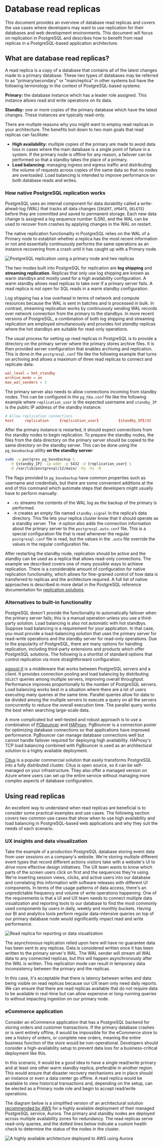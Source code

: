 # Database read replicas

This document provides an overview of database read replicas and covers the use
cases where developers may want to use replication for their databases and web
development environments. This document will focus on replication in PostgreSQL
and describes how to benefit from read replicas in a PostgreSQL-based application
architecture.

## What are database read replicas?

A read replica is a copy of a database that contains all of the latest changes
made to a primary database. These two types of databases may be referred to as
"primary/secondary" or "main/replica" in other systems but have the following
terminology in the context of PostgreSQL-based systems:

**Primary:** the database instance which has a leader role assigned. This
instance allows read and write operations on its data.

**Standby:** one or more copies of the primary database which have the latest
changes. These instances are typically read-only.

There are multiple reasons why you might want to employ read replicas in your
architecture. The benefits boil down to two main goals that read replicas can
facilitate:

- **High availability:** multiple copies of the primary are made to avoid data
  loss in cases where the main database is a single point of failure in a
  system. If the primary node is offline for any reason, a failover can be
  performed so that a standby takes the place of a primary.
- **Load balancing:** managing ingress and egress traffic and distributing the
  volume of requests across copies of the same data so that no nodes are
  overloaded. Load balancing is intended to improve performance on both database
  reads and writes.

### How native PostgreSQL replication works

PostgreSQL uses an internal component for data durability called a
write-ahead-log (WAL) that tracks all data changes (`INSERT`, `UPDATE`,
`DELETE`) before they are committed and saved to permanent storage. Each new
data change is assigned a log sequence number (LSN), and the WAL can be used to
recover from crashes by applying changes in the WAL on restart.

The native replication functionality in PostgreSQL relies on the WAL of a
Primary node to establish whether a replica has the most recent information or
not and essentially continuously performs the same operations as an instance
recovering from a crash until it has caught up with a Primary node.

![PostgreSQL replication using a primary node and two replicas](img/wal_senders.png)

The two modes built into PostgreSQL for replication are **log shipping** and
**streaming replication**. Replicas that only use log shipping are known as warm
standbys and mostly used for a high availability configuration. A warm standby
allows read replicas to take over if a primary server fails. A read replica is
not open for SQL reads in a warm standby configuration.

Log shipping has a low overhead in terms of network and compute resources
because the WAL is sent in batches and is processed in bulk. In contrast,
streaming replication works by continuously sending WAL records over network
connection from the primary to the standbys. In more recent versions of
PostgreSQL, a combination of both log shipping and streaming replication are
employed simultaneously and provides _hot standby_ replicas where the hot
standbys are suitable for read-only operations.

The usual process for setting up read replicas in PostgreSQL is to provide a
directory on the primary server where the primary stores archive files. It is
then provided server configuration that enables archiving and replication. This
is done in the `postgresql.conf` file like the following example that turns on
archiving and allows a maximum of three read replicas to connect and replicate
data:

```conf
wal_level = hot_standby
archive_mode = on
max_wal_senders = 3
```

The primary server also needs to allow connections incoming from standby nodes.
This can be configured in the `pg_hba.conf` file like the following example
where `replication_user` is the expected username and `standby_IP` is the public
IP address of the standby instance:

```conf
# Allow replication connections
host     replication     {replication_user}         {standby_IP}/32        md5
```

After the primary instance is restarted, it should expect connections from the
standby nodes to begin replication. To prepare the standby nodes, the files from
the data directory on the primary server should be copied to the same directory
on the standby server. This can be done using the `pg_basebackup` utility **on
the standby server**:

```bash
sudo -u postgres pg_basebackup \
  -h {standby_IP} -ip-addr -p 5432 -U {replication_user} \
  -D /var/lib/postgresql/12/main/ -Fp -Xs -R
```

The flags provided to `pg_basebackup` have common properties such as username
and credentials, but there are some convenient additions at the end of this
command which automate steps that developers might usually have to perform
manually:

- `-Xs` streams the contents of the WAL log as the backup of the primary is
  performed.
- `-R` creates an empty file named `standby.signal` in the replica’s data
  directory. This file lets your replica cluster know that it should operate as
  a standby server. The `-R` option also adds the connection information about
  the primary server to the `postgresql.auto.conf` file. This is a special
  configuration file that is read whenever the regular `postgresql.conf` file is
  read, but the values in the `.auto` file override the values in the regular
  configuration file.

After restarting the standby node, replication should be active and the standby
can be used as a replica that allows read-only connections. The example we
described covers one of many possible ways to achieve replication. There is a
considerable amount of configuration for native replication functionality, which
allows for fine-grained control of how data is transferred to replicas and the
architecture required. A full list of native approaches is described in more
detail in the PostgreSQL reference documentation for
[replication solutions](https://www.postgresql.org/docs/current/different-replication-solutions.html).

### Alternatives to built-in functionality

PostgreSQL doesn't provide the functionality to automatically failover when the
primary server fails; this is a manual operation unless you use a third-party
solution. Load balancing is also not automatic with hot standbys. Suppose load
balancing is a requirement for your application. In that case, you must provide
a load-balancing solution that uses the primary server for read-write operations
and the standby server for read-only operations. Due to the popularity of
PostgreSQL, there are many options for handling replication, including
third-party extensions and products which offer PostgreSQL solutions. The
following is a shortlist of standard options that control replication via more
straightforward configuration.

[pgpool-II](https://www.pgpool.net/mediawiki/index.php/Main_Page) is a
middleware that works between PostgreSQL servers and a client. It provides
connection pooling and load balancing by distributing `SELECT` queries among
multiple servers, improving overall throughput. Performance improves
proportionally to the number of PostgreSQL servers. Load balancing works best in
a situation where there are a lot of users executing many queries at the same
time. Parallel queries allow for data to be divided among the multiple servers
to execute a query on all the servers concurrently to reduce the overall
execution time. The parallel query works the best when searching large-scale
data.

A more complicated but well-tested and robust approach is to use a combination
of [PGbouncer](https://www.pgbouncer.org/) and
[HAProxy](http://www.haproxy.org/). PgBouncer is a connection pooler for
optimizing database connections so that applications have improved performance.
PgBouncer can manage database connections well but cannot handle failover
required for deploying high availability. HAProxy's TCP load balancing combined
with PgBouncer is used as an architectural solution to a highly available
deployment.

[Citus](https://www.citusdata.com/product/community) is a popular commercial
solution that easily transforms PostgreSQL into a fully distributed cluster.
Citus is open source, so it can be self-managed on your infrastructure. They
also offer a managed version on Azure where users can set up the entire service
without managing more complex aspects of database configuration.

## Using read replicas

An excellent way to understand when read replicas are beneficial is to consider
some practical examples and use cases. The following section covers two common
use cases that show when to use high availability and load balancing in
PostgreSQL-based web applications and why they suit the needs of each scenario.

### UX insights and data visualization

Take the example of a production PostgreSQL database storing event data from
user sessions on a company's website. We're storing multiple different event
types that record different actions visitors take with a website's UI to drive
more effective design initiatives. The UX team wants to know which parts of the
screen users click on first and the sequences they're using. We're inserting
session views, clicks, and active users into our database and correlating this
information with software releases with different UI components. In terms of the
usage patterns of data access, there's an unpredictable frequency and volume of
write operations happening. One of the requirements is that a UI and UX team
needs to connect multiple data visualization and reporting tools to our database
to find the most commonly used components by users in daily, weekly and monthly
buckets. Having our BI and analytics tools perform regular data-intensive
queries on top of our primary database node would significantly impact read and
write performance.

![Read replica for reporting or data visualization](img/read_replica.png)

The asynchronous replication relied upon here will have no guarantee data has
been sent to any replicas. Data is considered written once it has been written
to the primary server's WAL. The WAL sender will stream all WAL data to any
connected replicas, but this will happen asynchronously after the WAL is
written. This replication mode can result in temporary data inconsistency
between the primary and the replicas.

In this case, it's acceptable that there is latency between writes and data
being visible on read replicas because our UX team only need daily reports. We
can ensure that there are read replicas available that do not require data to be
available in real-time but can allow expensive or long-running queries to
without impacting ingestion on our primary node.

### eCommerce application

Consider an eCommerce application that has a PostgreSQL backend for storing
orders and customer transactions. If the primary database crashes or is sent
entirely offline, it would be impossible for the eCommerce store to see a
history of orders, or complete new orders, meaning the entire business function
of the store would be non-operational. Developers should consider a
high-availability setup to prevent data loss for a business-critical deployment
like this.

In this scenario, it would be a good idea to have a single read/write primary
and at least one other warm standby replica, preferable in another region. This
would ensure that disaster recovery mechanisms are in place should an instance
or even a data center go offline. A read replica would be available to view
historical transactions and, depending on the setup, can be elected as a Primary
node role and begin to accept read/write operations.

The diagram below is a simplified version of an architectural solution
[recommended by AWS](https://aws.amazon.com/blogs/database/set-up-highly-available-pgbouncer-and-haproxy-with-amazon-aurora-postgresql-readers/)
for a highly available deployment of their managed PostgreSQL service, Aurora.
The primary and standby nodes are deployed across multiple availability zones
for redundancy. The read replicas serve read-only queries, and the dotted lines
below indicate a custom health check to determine the status of the nodes in the
cluster.

![A highly available architecture deployed to AWS using Aurora](img/ha.png)
